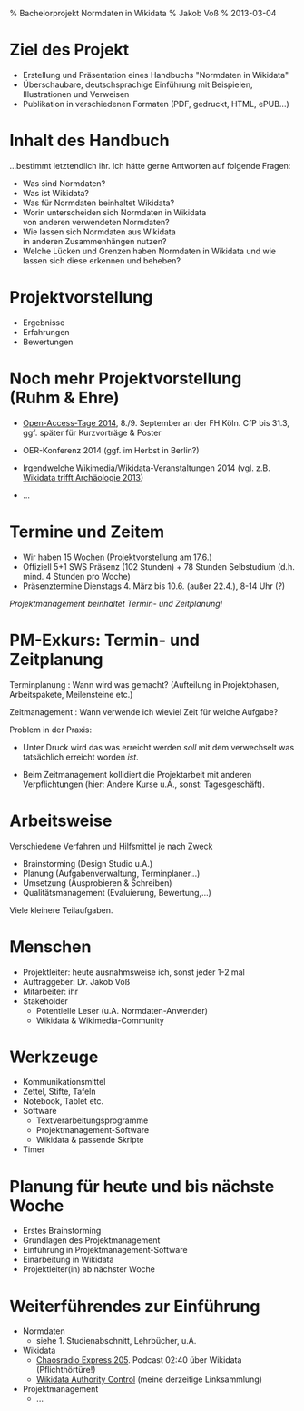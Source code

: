 % Bachelorprojekt Normdaten in Wikidata
% Jakob Voß
% 2013-03-04

# Ziel des Projekt

* Erstellung und Präsentation eines Handbuchs "Normdaten in Wikidata"
* Überschaubare, deutschsprachige Einführung mit Beispielen, Illustrationen
  und Verweisen
* Publikation in verschiedenen Formaten (PDF, gedruckt, HTML, ePUB...) 

# Inhalt des Handbuch

...bestimmt letztendlich ihr. Ich hätte gerne Antworten auf folgende Fragen:

* Was sind Normdaten?
* Was ist Wikidata?
* Was für Normdaten beinhaltet Wikidata?
* Worin unterscheiden sich Normdaten in Wikidata\
  von anderen verwendeten Normdaten?
* Wie lassen sich Normdaten aus Wikidata\
  in anderen Zusammenhängen nutzen?
* Welche Lücken und Grenzen haben Normdaten in Wikidata
  und wie lassen sich diese erkennen und beheben?

# Projektvorstellung

* Ergebnisse
* Erfahrungen
* Bewertungen

# Noch mehr Projektvorstellung (Ruhm & Ehre)

* [Open-Access-Tage 2014](http://open-access.net/de/aktivitaeten/open_access_tage/),
  8./9. September an der FH Köln. CfP bis 31.3, ggf. später für Kurzvorträge & Poster

* OER-Konferenz 2014 (ggf. im Herbst in Berlin?)

* Irgendwelche Wikimedia/Wikidata-Veranstaltungen 2014
  (vgl. z.B. [Wikidata trifft Archäologie 2013](https://de.wikipedia.org/wiki/Wikipedia:Wikidata_trifft_Arch%C3%A4ologie_2013))

* ...

# Termine und Zeitem

* Wir haben 15 Wochen (Projektvorstellung am 17.6.)
* Offiziell 5+1 SWS Präsenz (102 Stunden) + 78 Stunden Selbstudium
  (d.h. mind. 4 Stunden pro Woche)
* Präsenztermine Dienstags 4. März bis 10.6. (außer 22.4.), 8-14 Uhr (?)

*Projektmanagement beinhaltet Termin- und Zeitplanung!*

# PM-Exkurs: Termin- und Zeitplanung

Terminplanung
  : Wann wird was gemacht? (Aufteilung in Projektphasen, Arbeitspakete,
    Meilensteine etc.)

Zeitmanagement
  : Wann verwende ich wieviel Zeit für welche Aufgabe?

Problem in der Praxis: 

* Unter Druck wird das was erreicht werden *soll* mit dem verwechselt 
  was tatsächlich erreicht worden *ist*.

* Beim Zeitmanagement kollidiert die Projektarbeit mit anderen 
  Verpflichtungen (hier: Andere Kurse u.A., sonst: Tagesgeschäft).

# Arbeitsweise

Verschiedene Verfahren und Hilfsmittel je nach Zweck

* Brainstorming (Design Studio u.A.)
* Planung (Aufgabenverwaltung, Terminplaner...)
* Umsetzung (Ausprobieren & Schreiben)
* Qualitätsmanagement (Evaluierung, Bewertung,...)

Viele kleinere Teilaufgaben.

# Menschen

* Projektleiter: heute ausnahmsweise ich, sonst jeder 1-2 mal
* Auftraggeber: Dr. Jakob Voß
* Mitarbeiter: ihr
* Stakeholder
    * Potentielle Leser (u.A. Normdaten-Anwender)
    * Wikidata & Wikimedia-Community

# Werkzeuge

* Kommunikationsmittel
* Zettel, Stifte, Tafeln
* Notebook, Tablet etc.
* Software
    * Textverarbeitungsprogramme
    * Projektmanagement-Software
    * Wikidata & passende Skripte
* Timer

# Planung für heute und bis nächste Woche

* Erstes Brainstorming
* Grundlagen des Projektmanagement
* Einführung in Projektmanagement-Software
* Einarbeitung in Wikidata
* Projektleiter(in) ab nächster Woche

# Weiterführendes zur Einführung

* Normdaten
    * siehe 1. Studienabschnitt, Lehrbücher, u.A.
* Wikidata
    * [Chaosradio Express 205](http://cre.fm/cre205-wikidata).
      Podcast 02:40 über Wikidata (Pflichthörtüre!)
    * [Wikidata Authority Control](https://www.wikidata.org/wiki/User:JakobVoss/Authority_control)
      (meine derzeitige Linksammlung)
* Projektmanagement
    * ...
